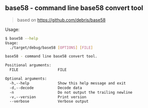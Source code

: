 ## base58 - command line base58 convert tool


> based on https://github.com/debris/base58


Usage:
```bash
$ base58 --help
Usage:
  ./target/debug/base58 [OPTIONS] [FILE]

base58 - command line base58 convert tool.

Positional arguments:
  FILE                  FILE

Optional arguments:
  -h,--help             Show this help message and exit
  -d,--decode           Decode data
  -n                    Do not output the trailing newline
  -v,--version          Print version
  --verbose             Verbose output
```

